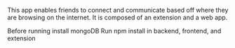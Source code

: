 This app enables friends to connect and communicate based off where they are browsing on the internet.
It is composed of an extension and a web app.

Before running install mongoDB
Run npm install in backend, frontend, and extension
